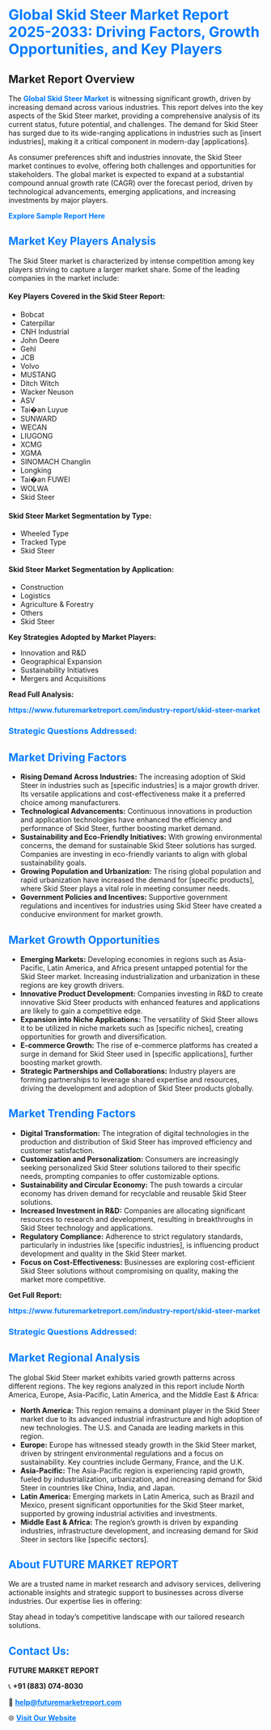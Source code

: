<h1 style="color: #007BFF;">Global Skid Steer Market Report 2025-2033: Driving Factors, Growth Opportunities, and Key Players</h1>

<section id="overview">
<h2>Market Report Overview</h2>
<p>The <a href="https://www.futuremarketreport.com/industry-report/skid-steer-market" style="color: #007BFF; text-decoration: none;"><strong>Global Skid Steer Market</strong></a> is witnessing significant growth, driven by increasing demand across various industries. This report delves into the key aspects of the Skid Steer market, providing a comprehensive analysis of its current status, future potential, and challenges. The demand for Skid Steer has surged due to its wide-ranging applications in industries such as [insert industries], making it a critical component in modern-day [applications].</p>
<p>As consumer preferences shift and industries innovate, the Skid Steer market continues to evolve, offering both challenges and opportunities for stakeholders. The global market is expected to expand at a substantial compound annual growth rate (CAGR) over the forecast period, driven by technological advancements, emerging applications, and increasing investments by major players.</p>
</section>

<section id="overview">
<p><a href="https://www.futuremarketreport.com/request-sample/reportId=101624" style="color: #007BFF; text-decoration: none;"><strong>Explore Sample Report Here</strong></a></p>
</section>

<section id="key-players">
<h2 style="color: #007BFF;">Market Key Players Analysis</h2>
<p>The Skid Steer market is characterized by intense competition among key players striving to capture a larger market share. Some of the leading companies in the market include:</p>
<h4>Key Players Covered in the Skid Steer Report:</h4>
<ul><li>Bobcat</li><li>Caterpillar</li><li>CNH Industrial</li><li>John Deere</li><li>Gehl</li><li>JCB</li><li>Volvo</li><li>MUSTANG</li><li>Ditch Witch</li><li>Wacker Neuson</li><li>ASV</li><li>Tai�an Luyue</li><li>SUNWARD</li><li>WECAN</li><li>LIUGONG</li><li>XCMG</li><li>XGMA</li><li>SINOMACH Changlin</li><li>Longking</li><li>Tai�an FUWEI</li><li>WOLWA</li><li>Skid Steer</li></ul>
<h4>Skid Steer Market Segmentation by Type:</h4>
<ul><li>Wheeled Type</li><li>Tracked Type</li><li>Skid Steer</li></ul>

<h4>Skid Steer Market Segmentation by Application:</h4>
<ul><li>Construction</li><li>Logistics</li><li>Agriculture &amp; Forestry</li><li>Others</li><li>Skid Steer</li></ul>
<p><strong>Key Strategies Adopted by Market Players:</strong></p>
<ul>
<li>Innovation and R&D</li>
<li>Geographical Expansion</li>
<li>Sustainability Initiatives</li>
<li>Mergers and Acquisitions</li>
</ul>
</section>

<section>
<p><strong>Read Full Analysis: </strong></p><a href="https://www.futuremarketreport.com/industry-report/skid-steer-market" style="color: #007BFF; text-decoration: none;"><strong>https://www.futuremarketreport.com/industry-report/skid-steer-market</strong></a>
<h3 style="color: #007BFF;">Strategic Questions Addressed:</h3>
</section>

<section id="driving-factors">
<h2 style="color: #007BFF;">Market Driving Factors</h2>
<ul>
<li><strong>Rising Demand Across Industries:</strong> The increasing adoption of Skid Steer in industries such as [specific industries] is a major growth driver. Its versatile applications and cost-effectiveness make it a preferred choice among manufacturers.</li>
<li><strong>Technological Advancements:</strong> Continuous innovations in production and application technologies have enhanced the efficiency and performance of Skid Steer, further boosting market demand.</li>
<li><strong>Sustainability and Eco-Friendly Initiatives:</strong> With growing environmental concerns, the demand for sustainable Skid Steer solutions has surged. Companies are investing in eco-friendly variants to align with global sustainability goals.</li>
<li><strong>Growing Population and Urbanization:</strong> The rising global population and rapid urbanization have increased the demand for [specific products], where Skid Steer plays a vital role in meeting consumer needs.</li>
<li><strong>Government Policies and Incentives:</strong> Supportive government regulations and incentives for industries using Skid Steer have created a conducive environment for market growth.</li>
</ul>
</section>

<section id="growth-opportunities">
<h2 style="color: #007BFF;">Market Growth Opportunities</h2>
<ul>
<li><strong>Emerging Markets:</strong> Developing economies in regions such as Asia-Pacific, Latin America, and Africa present untapped potential for the Skid Steer market. Increasing industrialization and urbanization in these regions are key growth drivers.</li>
<li><strong>Innovative Product Development:</strong> Companies investing in R&D to create innovative Skid Steer products with enhanced features and applications are likely to gain a competitive edge.</li>
<li><strong>Expansion into Niche Applications:</strong> The versatility of Skid Steer allows it to be utilized in niche markets such as [specific niches], creating opportunities for growth and diversification.</li>
<li><strong>E-commerce Growth:</strong> The rise of e-commerce platforms has created a surge in demand for Skid Steer used in [specific applications], further boosting market growth.</li>
<li><strong>Strategic Partnerships and Collaborations:</strong> Industry players are forming partnerships to leverage shared expertise and resources, driving the development and adoption of Skid Steer products globally.</li>
</ul>
</section>

<section id="trending-factors">
<h2 style="color: #007BFF;">Market Trending Factors</h2>
<ul>
<li><strong>Digital Transformation:</strong> The integration of digital technologies in the production and distribution of Skid Steer has improved efficiency and customer satisfaction.</li>
<li><strong>Customization and Personalization:</strong> Consumers are increasingly seeking personalized Skid Steer solutions tailored to their specific needs, prompting companies to offer customizable options.</li>
<li><strong>Sustainability and Circular Economy:</strong> The push towards a circular economy has driven demand for recyclable and reusable Skid Steer solutions.</li>
<li><strong>Increased Investment in R&D:</strong> Companies are allocating significant resources to research and development, resulting in breakthroughs in Skid Steer technology and applications.</li>
<li><strong>Regulatory Compliance:</strong> Adherence to strict regulatory standards, particularly in industries like [specific industries], is influencing product development and quality in the Skid Steer market.</li>
<li><strong>Focus on Cost-Effectiveness:</strong> Businesses are exploring cost-efficient Skid Steer solutions without compromising on quality, making the market more competitive.</li>
</ul>
</section>

<section>
<p><strong>Get Full Report: </strong></p><a href="https://www.futuremarketreport.com/industry-report/skid-steer-market" style="color: #007BFF; text-decoration: none;"><strong>https://www.futuremarketreport.com/industry-report/skid-steer-market</strong></a>
<h3 style="color: #007BFF;">Strategic Questions Addressed:</h3>
</section>


<section id="regional-analysis">
<h2 style="color: #007BFF;">Market Regional Analysis</h2>
<p>The global Skid Steer market exhibits varied growth patterns across different regions. The key regions analyzed in this report include North America, Europe, Asia-Pacific, Latin America, and the Middle East & Africa:</p>
<ul>
<li><strong>North America:</strong> This region remains a dominant player in the Skid Steer market due to its advanced industrial infrastructure and high adoption of new technologies. The U.S. and Canada are leading markets in this region.</li>
<li><strong>Europe:</strong> Europe has witnessed steady growth in the Skid Steer market, driven by stringent environmental regulations and a focus on sustainability. Key countries include Germany, France, and the U.K.</li>
<li><strong>Asia-Pacific:</strong> The Asia-Pacific region is experiencing rapid growth, fueled by industrialization, urbanization, and increasing demand for Skid Steer in countries like China, India, and Japan.</li>
<li><strong>Latin America:</strong> Emerging markets in Latin America, such as Brazil and Mexico, present significant opportunities for the Skid Steer market, supported by growing industrial activities and investments.</li>
<li><strong>Middle East & Africa:</strong> The region’s growth is driven by expanding industries, infrastructure development, and increasing demand for Skid Steer in sectors like [specific sectors].</li>
</ul>
</section>

<footer>
<h2 style="color: #007BFF;">About FUTURE MARKET REPORT</h2>
<p>We are a trusted name in market research and advisory services, delivering actionable insights and strategic support to businesses across diverse industries. Our expertise lies in offering:</p>

<p>Stay ahead in today’s competitive landscape with our tailored research solutions.</p>

<h2 style="color: #007BFF;">Contact Us:</h2>
<p><strong>FUTURE MARKET REPORT</strong></p>
<p>📞 <strong>+91 (883) 074-8030</strong></p>
<p>📧 <strong><a href="mailto:help@futuremarketreport.com" style="color: #007BFF;">help@futuremarketreport.com</a></strong></p>
<p>🌐 <strong><a href="https://www.futuremarketreport.com/" style="color: #007BFF;">Visit Our Website</a></strong></p>
</footer>